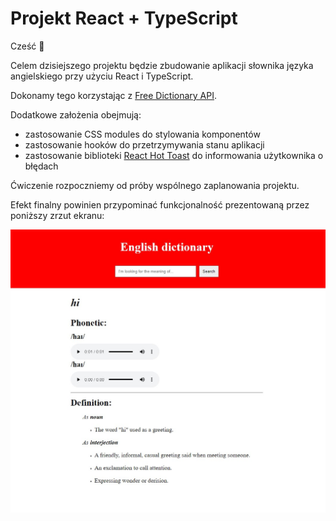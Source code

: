 # Projekt React + TypeScript

Cześć 👋

Celem dzisiejszego projektu będzie zbudowanie aplikacji słownika języka angielskiego przy użyciu React i TypeScript.

Dokonamy tego korzystając z [Free Dictionary API](https://dictionaryapi.dev/).

Dodatkowe założenia obejmują:

- zastosowanie CSS modules do stylowania komponentów
- zastosowanie hooków do przetrzymywania stanu aplikacji
- zastosowanie biblioteki [React Hot Toast](https://react-hot-toast.com/) do informowania użytkownika o błędach

Ćwiczenie rozpoczniemy od próby wspólnego zaplanowania projektu.

Efekt finalny powinien przypominać funkcjonalność prezentowaną przez poniższy zrzut ekranu:

![](./img/dictionary.jpeg)
